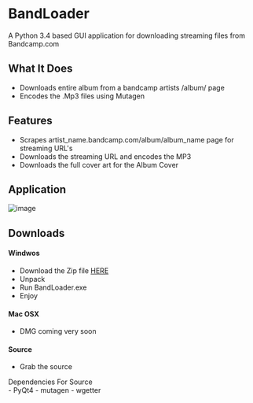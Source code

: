 # BandLoader
A Python 3.4 based GUI application for downloading streaming files from Bandcamp.com

## What It Does
<ul>
<li>Downloads entire album from a bandcamp artists /album/ page</li>
<li>Encodes the .Mp3 files using Mutagen</li>
</ul>

## Features
<ul>
<li>Scrapes artist_name.bandcamp.com/album/album_name page for streaming URL's</li>
<li>Downloads the streaming URL and encodes the MP3</li>
<li>Downloads the full cover art for the Album Cover</li>
</ul>

## Application
![image](https://puu.sh/kBm6l/f43e2c3ea8.jpg)

## Downloads

#### Windwos
- Download the Zip file [HERE](https://www.dropbox.com/s/vjfuoqaymhqayjd/Band%20Loader.zip?dl=0)
- Unpack
- Run BandLoader.exe
- Enjoy

#### Mac OSX
- DMG coming very soon

#### Source
- Grab the source
 
 Dependencies For Source   
    - PyQt4
    - mutagen
    - wgetter


